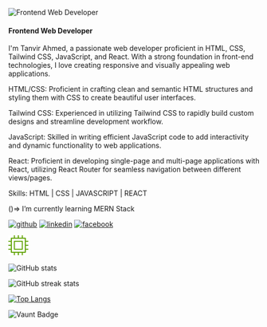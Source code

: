 

![Frontend Web Developer](https://media.licdn.com/dms/image/D5616AQEUZSpQKgy1Gw/profile-displaybackgroundimage-shrink_350_1400/0/1704963015617?e=1717027200&v=beta&t=ZO1Jqs80gfHpviH4ZAjop0uRuZIbptvI4VUiKu17EiI)

#### Frontend Web Developer

I'm Tanvir Ahmed, a passionate web developer proficient in HTML, CSS, Tailwind CSS, JavaScript, and React. With a strong foundation in front-end technologies, I love creating responsive and visually appealing web applications.

HTML/CSS: Proficient in crafting clean and semantic HTML structures and styling them with CSS to create beautiful user interfaces.

Tailwind CSS: Experienced in utilizing Tailwind CSS to rapidly build custom designs and streamline development workflow.

JavaScript: Skilled in writing efficient JavaScript code to add interactivity and dynamic functionality to web applications.

React: Proficient in developing single-page and multi-page applications with React, utilizing React Router for seamless navigation between different views/pages.

Skills: HTML | CSS | JAVASCRIPT | REACT 

()=> I’m currently learning MERN Stack 


[<img src='https://cdn.jsdelivr.net/npm/simple-icons@3.0.1/icons/github.svg' alt='github' height='40'>](https://github.com/tahmedofficial)  [<img src='https://cdn.jsdelivr.net/npm/simple-icons@3.0.1/icons/linkedin.svg' alt='linkedin' height='40'>](https://www.linkedin.com/in/tahmedofficial/)  [<img src='https://cdn.jsdelivr.net/npm/simple-icons@3.0.1/icons/facebook.svg' alt='facebook' height='40'>](https://www.facebook.com/taahmedofficial)  

<a href='https://docs.github.com/en/developers'><img src='https://raw.githubusercontent.com/acervenky/animated-github-badges/master/assets/devbadge.gif' width='40' height='40'></a> 

![GitHub stats](https://github-readme-stats.vercel.app/api?username=tahmedofficial&show_icons=true) 

![GitHub streak stats](https://streak-stats.demolab.com/?user=tahmedofficial)

[![Top Langs](https://github-readme-stats.vercel.app/api/top-langs/?username=tahmedofficial)](https://github.com/anuraghazra/github-readme-stats)

![Vaunt Badge](https://api.vaunt.dev/v1/github/entities/tahmedofficial/contributions?format=svg&private=false) 


  

